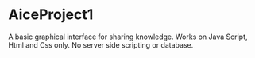 # AiceProject1
A basic graphical interface for sharing knowledge. Works on Java Script, Html and Css only. No server side scripting or database.
